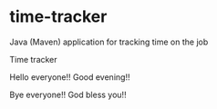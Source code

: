 # time-tracker
Java (Maven) application for tracking time on the job

Time tracker

Hello everyone!! Good evening!!

Bye everyone!! God bless you!!


